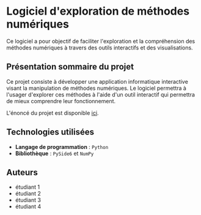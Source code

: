 # Logiciel d'exploration de méthodes numériques

Ce logiciel a pour objectif de faciliter l'exploration et la compréhension des méthodes numériques à travers des outils interactifs et des visualisations.

## Présentation sommaire du projet

Ce projet consiste à développer une application informatique interactive visant la manipulation de méthodes numériques. Le logiciel permettra à l'usager d'explorer ces méthodes à l'aide d'un outil interactif qui permettra de mieux comprendre leur fonctionnement.

L'énoncé du projet est disponible [ici](doc/pres/420-SF3%20Projet%201.md).

## Technologies utilisées

- **Langage de programmation** : `Python`
- **Bibliothèque** : `PySide6` et `NumPy`

## Auteurs

- étudiant 1
- étudiant 2
- étudiant 3
- étudiant 4



